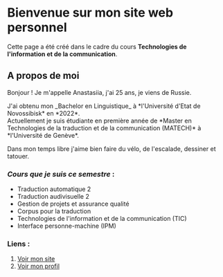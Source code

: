# Bienvenue sur mon site web personnel 

Cette page a été créé dans le cadre du cours **Technologies de l'information et de la communication**.

## A propos de moi

<p>Bonjour ! Je m'appelle Anastasiia, j'ai 25 ans, je viens de Russie.</p>
<p>J'ai obtenu mon _Bachelor en Linguistique_ à *l'Université d'Etat de Novossibisk* en *2022*.<br> Actuellement je suis étudiante en première année de *Master en Technologies de la traduction et de la communication (MATECH)* à *l'Université de Genève*.</p>
<p>Dans mon temps libre j'aime bien faire du vélo, de l'escalade, dessiner et tatouer.</p>

### ***Cours que je suis ce semestre*** :

- Traduction automatique 2
- Traduction audivisuelle 2
- Gestion de projets et assurance qualité
- Corpus pour la traduction
- Technologies de l'information et de la communication (TIC)
- Interface personne-machine (IPM)

### Liens : 
1. [Voir mon site](https://nenastje.github.io/)
2. [Voir mon profil](https://github.com/nenastje)

